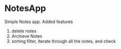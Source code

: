 # NotesApp
Simple Notes app.
Added features
1. delete notes
2. Archieve Notes
3. sorting filter, iterate through all the notes, and check 
